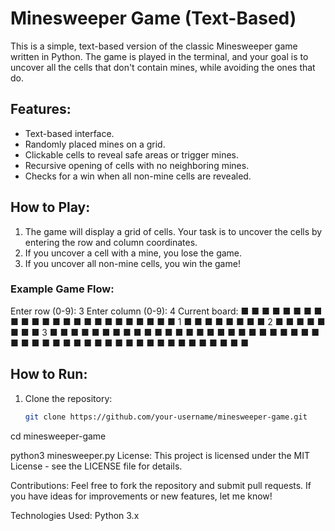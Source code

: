 # Minesweeper Game (Text-Based)

This is a simple, text-based version of the classic Minesweeper game written in Python. The game is played in the terminal, and your goal is to uncover all the cells that don't contain mines, while avoiding the ones that do.

## Features:
- Text-based interface.
- Randomly placed mines on a grid.
- Clickable cells to reveal safe areas or trigger mines.
- Recursive opening of cells with no neighboring mines.
- Checks for a win when all non-mine cells are revealed. 

## How to Play:
1. The game will display a grid of cells. Your task is to uncover the cells by entering the row and column coordinates.
2. If you uncover a cell with a mine, you lose the game. 
3. If you uncover all non-mine cells, you win the game!       
 
### Example Game Flow:   
Enter row (0-9): 3 Enter column (0-9): 4 Current board: ■ ■ ■ ■ ■ ■ ■ ■ ■ ■ ■ ■ ■ ■ ■ ■ ■ ■ ■ ■ ■ ■ ■ ■ 1 ■ ■ ■ ■ ■ ■ ■ ■ 2 ■ ■ ■ ■ ■ ■ ■ ■ 3 ■ ■ ■ ■ ■ ■ ■ ■ ■ ■ ■ ■ ■ ■ ■ ■ ■ ■ ■ ■ ■ ■ ■ ■ ■ ■ ■ ■ ■ ■ ■ ■ ■ ■ ■ ■ ■ ■ ■ ■ ■ ■ ■ ■ ■ ■ ■ ■ ■
  
## How to Run:      
1. Clone the repository:     
   ```bash  
   git clone https://github.com/your-username/minesweeper-game.git 
cd minesweeper-game

python3 minesweeper.py
License:
This project is licensed under the MIT License - see the LICENSE file for details.

Contributions:
Feel free to fork the repository and submit pull requests. If you have ideas for improvements or new features, let me know!

Technologies Used:
Python 3.x
